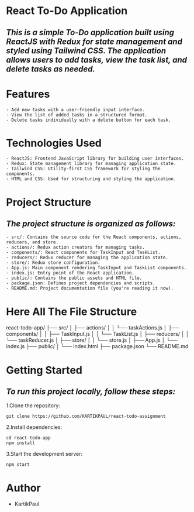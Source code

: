 # React To-Do Application
## _This is a simple To-Do application built using ReactJS with Redux for state management and styled using Tailwind CSS. The application allows users to add tasks, view the task list, and delete tasks as needed._

# Features
   
    - Add new tasks with a user-friendly input interface.
    - View the list of added tasks in a structured format.
    - Delete tasks individually with a delete button for each task.
   

# Technologies Used
   
    - ReactJS: Frontend JavaScript library for building user interfaces.
    - Redux: State management library for managing application state.
    - Tailwind CSS: Utility-first CSS framework for styling the components.
    - HTML and CSS: Used for structuring and styling the application.
    

# Project Structure

## _The project structure is organized as follows:_

    - src/: Contains the source code for the React components, actions, reducers, and store.
    - actions/: Redux action creators for managing tasks.
    - components/: React components for TaskInput and TaskList.
    - reducers/: Redux reducer for managing the application state.
    - store/: Redux store configuration.
    - App.js: Main component rendering TaskInput and TaskList components.
    - index.js: Entry point of the React application.
    - public/: Contains the public assets and HTML file.
    - package.json: Defines project dependencies and scripts.
    - README.md: Project documentation file (you're reading it now).


# Here All The File Structure

react-todo-app/
├── src/
│   ├── actions/
│   │   └── taskActions.js
│   ├── components/
│   │   ├── TaskInput.js
│   │   └── TaskList.js
│   ├── reducers/
│   │   └── taskReducer.js
│   ├── store/
│   │   └── store.js
│   ├── App.js
│   └── index.js
├── public/
│   └── index.html
├── package.json
└── README.md


# Getting Started

## _To run this project locally, follow these steps:_

1.Clone the repository: 
```
git clone https://github.com/KARTIKPAUL/react-todo-assignment

``` 
2.Install dependencies:
```
cd react-todo-app
npm install
```

3.Start the development server:
```
npm start
```
# Author
- KartikPaul
